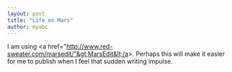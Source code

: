 ```yaml
---
layout: post
title: "Life on Mars"
author: myabc
---
```


 
I am using &lt;a href="http://www.red-sweater.com/marsedit/"&gt;MarsEdit&lt;/a&gt;. Perhaps this will make it easier for me to publish when I feel that sudden writing impulse.
